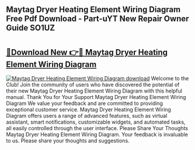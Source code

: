 ## Maytag Dryer Heating Element Wiring Diagram Free Pdf Download - Part-uYT New Repair Owner Guide SO1UZ

# <h2><a href="http://dfkv8w.blite.top/?on=Maytag+Dryer+Heating+Element+Wiring+Diagram">🔗Download New 👉🔴 Maytag Dryer Heating Element Wiring Diagram</a></h2>

[![Maytag Dryer Heating Element Wiring Diagram download](https://i.imgur.com/lujVjoI.png)](http://dfkv8w.blite.top/?on=Maytag+Dryer+Heating+Element+Wiring+Diagram)
Welcome to the Club! Join the community of users who have discovered the potential of their new Maytag Dryer Heating Element Wiring Diagram with this helpful manual. Thank You for Your Support Maytag Dryer Heating Element Wiring Diagram We value your feedback and are committed to providing exceptional customer service. Maytag Dryer Heating Element Wiring Diagram offers users a range of advanced features, such as virtual assistant, smart notifications, customizable widgets, and automated tasks, all easily controlled through the user interface. Please Share Your Thoughts Maytag Dryer Heating Element Wiring Diagram. Your feedback is invaluable to us. Please share your thoughts and suggestions.
